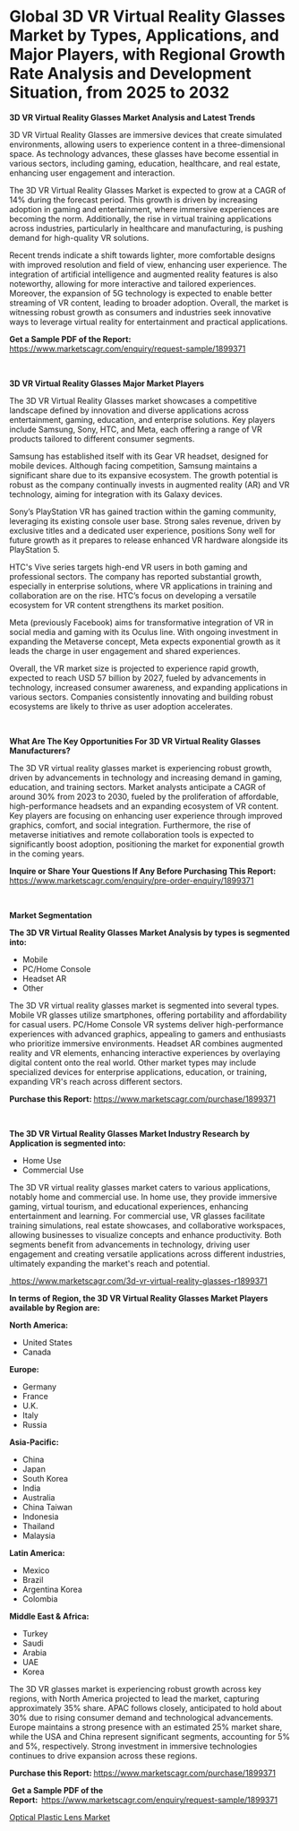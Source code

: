 <p><h1>Global 3D VR Virtual Reality Glasses Market by Types, Applications, and Major Players, with Regional Growth Rate Analysis and Development Situation, from 2025 to 2032</h1></p><p><strong>3D VR Virtual Reality Glasses Market Analysis and Latest Trends</strong></p>
<p><p>3D VR Virtual Reality Glasses are immersive devices that create simulated environments, allowing users to experience content in a three-dimensional space. As technology advances, these glasses have become essential in various sectors, including gaming, education, healthcare, and real estate, enhancing user engagement and interaction.</p><p>The 3D VR Virtual Reality Glasses Market is expected to grow at a CAGR of 14% during the forecast period. This growth is driven by increasing adoption in gaming and entertainment, where immersive experiences are becoming the norm. Additionally, the rise in virtual training applications across industries, particularly in healthcare and manufacturing, is pushing demand for high-quality VR solutions.</p><p>Recent trends indicate a shift towards lighter, more comfortable designs with improved resolution and field of view, enhancing user experience. The integration of artificial intelligence and augmented reality features is also noteworthy, allowing for more interactive and tailored experiences. Moreover, the expansion of 5G technology is expected to enable better streaming of VR content, leading to broader adoption. Overall, the market is witnessing robust growth as consumers and industries seek innovative ways to leverage virtual reality for entertainment and practical applications.</p></p>
<p><strong>Get a Sample PDF of the Report:&nbsp;</strong> <a href="https://www.marketscagr.com/enquiry/request-sample/1899371?utm_campaign=2176&utm_medium=2&utm_source=Github&utm_content=ia&utm_term=06042025&utm_id=3d-vr-virtual-reality-glasses">https://www.marketscagr.com/enquiry/request-sample/1899371</a></p>
<p>&nbsp;</p>
<p><strong>3D VR Virtual Reality Glasses Major Market Players</strong></p>
<p><p>The 3D VR Virtual Reality Glasses market showcases a competitive landscape defined by innovation and diverse applications across entertainment, gaming, education, and enterprise solutions. Key players include Samsung, Sony, HTC, and Meta, each offering a range of VR products tailored to different consumer segments.</p><p>Samsung has established itself with its Gear VR headset, designed for mobile devices. Although facing competition, Samsung maintains a significant share due to its expansive ecosystem. The growth potential is robust as the company continually invests in augmented reality (AR) and VR technology, aiming for integration with its Galaxy devices.</p><p>Sony’s PlayStation VR has gained traction within the gaming community, leveraging its existing console user base. Strong sales revenue, driven by exclusive titles and a dedicated user experience, positions Sony well for future growth as it prepares to release enhanced VR hardware alongside its PlayStation 5.</p><p>HTC's Vive series targets high-end VR users in both gaming and professional sectors. The company has reported substantial growth, especially in enterprise solutions, where VR applications in training and collaboration are on the rise. HTC’s focus on developing a versatile ecosystem for VR content strengthens its market position.</p><p>Meta (previously Facebook) aims for transformative integration of VR in social media and gaming with its Oculus line. With ongoing investment in expanding the Metaverse concept, Meta expects exponential growth as it leads the charge in user engagement and shared experiences.</p><p>Overall, the VR market size is projected to experience rapid growth, expected to reach USD 57 billion by 2027, fueled by advancements in technology, increased consumer awareness, and expanding applications in various sectors. Companies consistently innovating and building robust ecosystems are likely to thrive as user adoption accelerates.</p></p>
<p>&nbsp;</p>
<p><strong>What Are The Key Opportunities For 3D VR Virtual Reality Glasses Manufacturers?</strong></p>
<p><p>The 3D VR virtual reality glasses market is experiencing robust growth, driven by advancements in technology and increasing demand in gaming, education, and training sectors. Market analysts anticipate a CAGR of around 30% from 2023 to 2030, fueled by the proliferation of affordable, high-performance headsets and an expanding ecosystem of VR content. Key players are focusing on enhancing user experience through improved graphics, comfort, and social integration. Furthermore, the rise of metaverse initiatives and remote collaboration tools is expected to significantly boost adoption, positioning the market for exponential growth in the coming years.</p></p>
<p><strong>Inquire or Share Your Questions If Any Before Purchasing This Report:</strong> <a href="https://www.marketscagr.com/enquiry/pre-order-enquiry/1899371?utm_campaign=2176&utm_medium=2&utm_source=Github&utm_content=ia&utm_term=06042025&utm_id=3d-vr-virtual-reality-glasses">https://www.marketscagr.com/enquiry/pre-order-enquiry/1899371</a></p>
<p>&nbsp;</p>
<p><strong>Market Segmentation</strong></p>
<p><strong>The 3D VR Virtual Reality Glasses Market Analysis by types is segmented into:</strong></p>
<p><ul><li>Mobile</li><li>PC/Home Console</li><li>Headset AR</li><li>Other</li></ul></p>
<p><p>The 3D VR virtual reality glasses market is segmented into several types. Mobile VR glasses utilize smartphones, offering portability and affordability for casual users. PC/Home Console VR systems deliver high-performance experiences with advanced graphics, appealing to gamers and enthusiasts who prioritize immersive environments. Headset AR combines augmented reality and VR elements, enhancing interactive experiences by overlaying digital content onto the real world. Other market types may include specialized devices for enterprise applications, education, or training, expanding VR's reach across different sectors.</p></p>
<p><strong>Purchase this Report:&nbsp;</strong><a href="https://www.marketscagr.com/purchase/1899371?utm_campaign=2176&utm_medium=2&utm_source=Github&utm_content=ia&utm_term=06042025&utm_id=3d-vr-virtual-reality-glasses">https://www.marketscagr.com/purchase/1899371</a></p>
<p>&nbsp;</p>
<p><strong>The 3D VR Virtual Reality Glasses Market Industry Research by Application is segmented into:</strong></p>
<p><ul><li>Home Use</li><li>Commercial Use</li></ul></p>
<p><p>The 3D VR virtual reality glasses market caters to various applications, notably home and commercial use. In home use, they provide immersive gaming, virtual tourism, and educational experiences, enhancing entertainment and learning. For commercial use, VR glasses facilitate training simulations, real estate showcases, and collaborative workspaces, allowing businesses to visualize concepts and enhance productivity. Both segments benefit from advancements in technology, driving user engagement and creating versatile applications across different industries, ultimately expanding the market's reach and potential.</p></p>
<p><a href="https://www.marketscagr.com/3d-vr-virtual-reality-glasses-r1899371?utm_campaign=2176&utm_medium=2&utm_source=Github&utm_content=ia&utm_term=06042025&utm_id=3d-vr-virtual-reality-glasses">&nbsp;https://www.marketscagr.com/3d-vr-virtual-reality-glasses-r1899371</a></p>
<p><strong>In terms of Region, the 3D VR Virtual Reality Glasses Market Players available by Region are:</strong></p>
<p>
    <p> <strong> North America: </strong>
        <ul>
            <li>United States</li>
            <li>Canada</li>
        </ul>
        </p> 
    <p> <strong> Europe: </strong>
        <ul>
            <li>Germany</li>
            <li>France</li>
            <li>U.K.</li>
            <li>Italy</li>
            <li>Russia</li>
        </ul>
        </p> 
    <p> <strong> Asia-Pacific: </strong>
        <ul>
            <li>China</li>
            <li>Japan</li>
            <li>South Korea</li>
            <li>India</li>
            <li>Australia</li>
            <li>China Taiwan</li>
            <li>Indonesia</li>
            <li>Thailand</li>
            <li>Malaysia</li>
        </ul>
        </p> 
    <p> <strong> Latin America: </strong>
        <ul>
            <li>Mexico</li>
            <li>Brazil</li>
            <li>Argentina Korea</li>
            <li>Colombia</li>
        </ul>
        </p> 
    <p> <strong> Middle East & Africa: </strong>
        <ul>
            <li>Turkey</li>
            <li>Saudi</li>
            <li>Arabia</li>
            <li>UAE</li>
            <li>Korea</li>
        </ul>
    </p>
    </p>
<p><p>The 3D VR glasses market is experiencing robust growth across key regions, with North America projected to lead the market, capturing approximately 35% share. APAC follows closely, anticipated to hold about 30% due to rising consumer demand and technological advancements. Europe maintains a strong presence with an estimated 25% market share, while the USA and China represent significant segments, accounting for 5% and 5%, respectively. Strong investment in immersive technologies continues to drive expansion across these regions.</p></p>
<p><strong>Purchase this Report: </strong><a href="https://www.marketscagr.com/purchase/1899371?utm_campaign=2176&utm_medium=2&utm_source=Github&utm_content=ia&utm_term=06042025&utm_id=3d-vr-virtual-reality-glasses">https://www.marketscagr.com/purchase/1899371</a></p>
<p>&nbsp;<strong>Get a Sample PDF of the Report:&nbsp;&nbsp;</strong><a href="https://www.marketscagr.com/enquiry/request-sample/1899371?utm_campaign=2176&utm_medium=2&utm_source=Github&utm_content=ia&utm_term=06042025&utm_id=3d-vr-virtual-reality-glasses">https://www.marketscagr.com/enquiry/request-sample/1899371</a></p>
<p><strong></strong></p>
<p><p><a href="https://github.com/elizabethdagraca/Market-Research-Report-List-5/blob/main/optical-plastic-lens-market.md?utm_campaign=2176&utm_medium=2&utm_source=Github&utm_content=ia&utm_term=06042025&utm_id=3d-vr-virtual-reality-glasses">Optical Plastic Lens Market</a></p></p>